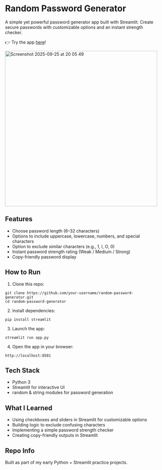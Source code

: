 # Random Password Generator

A simple yet powerful password generator app built with Streamlit.
Create secure passwords with customizable options and an instant strength checker.

👉 Try the app [here](https://random-password-generator-adjustable.streamlit.app/)!

<img width="500" height="509" alt="Screenshot 2025-09-25 at 20 05 49" src="https://github.com/user-attachments/assets/94073e1f-a6ff-4a69-b973-5a1bbc9a7415" />

## Features

* Choose password length (6–32 characters)
* Options to include uppercase, lowercase, numbers, and special characters
* Option to exclude similar characters (e.g., 1, l, O, 0)
* Instant password strength rating (Weak / Medium / Strong)
* Copy-friendly password display

## How to Run

1.	Clone this repo:

```
git clone https://github.com/your-username/random-password-generator.git
cd random-password-generator
```

2.	Install dependencies:

```
pip install streamlit
```

3.	Launch the app:

```
streamlit run app.py
```

4.	Open the app in your browser:

```
http://localhost:8501
```

## Tech Stack

* Python 3
* Streamlit for interactive UI
* random & string modules for password generation

## What I Learned

* Using checkboxes and sliders in Streamlit for customizable options
* Building logic to exclude confusing characters
* Implementing a simple password strength checker
* Creating copy-friendly outputs in Streamlit

## Repo Info

Built as part of my early Python + Streamlit practice projects.
